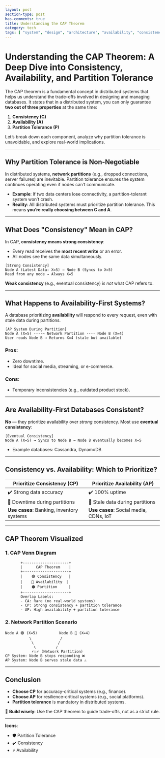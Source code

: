 ```yaml
---
layout: post
section-type: post
has-comments: true
title: Understanding the CAP Theorem
category: tech
tags: [ "system", "design", "architecture", "availability", "consistency", "partition", "tolerance", "database", "distributed", "systems" ]
---
```


# Understanding the CAP Theorem: A Deep Dive into Consistency, Availability, and Partition Tolerance

The CAP theorem is a fundamental concept in distributed systems that helps us understand the trade-offs involved in designing and managing databases. It states that in a distributed system, you can only guarantee **two out of three properties** at the same time:

1. **Consistency (C)**
2. **Availability (A)**
3. **Partition Tolerance (P)**

Let’s break down each component, analyze why partition tolerance is unavoidable, and explore real-world implications.

---

## Why Partition Tolerance is Non-Negotiable

In distributed systems, **network partitions** (e.g., dropped connections, server failures) are inevitable. Partition tolerance ensures the system continues operating even if nodes can’t communicate.

- **Example**: If two data centers lose connectivity, a partition-tolerant system won’t crash.
- **Reality**: All distributed systems must prioritize partition tolerance. This means **you’re really choosing between C and A**.

---

## What Does "Consistency" Mean in CAP?

In CAP, **consistency means strong consistency**:
- Every read receives the **most recent write** or an error.
- All nodes see the same data simultaneously.

```plaintext
[Strong Consistency]  
Node A (Latest Data: X=5) → Node B (Syncs to X=5)  
Read from any node → Always X=5  
```

**Weak consistency** (e.g., eventual consistency) is *not* what CAP refers to.

---

## What Happens to Availability-First Systems?

A database prioritizing **availability** will respond to every request, even with stale data during partitions.

```plaintext
[AP System During Partition]  
Node A (X=5) ----✂️ Network Partition ---- Node B (X=4)  
User reads Node B → Returns X=4 (stale but available)  
```

### Pros:
- Zero downtime.
- Ideal for social media, streaming, or e-commerce.

### Cons:
- Temporary inconsistencies (e.g., outdated product stock).

---

## Are Availability-First Databases Consistent?

**No** — they prioritize availability over *strong* consistency. Most use **eventual consistency**:
```plaintext
[Eventual Consistency]  
Node A (X=5) → Syncs to Node B → Node B eventually becomes X=5  
```  
- Example databases: Cassandra, DynamoDB.

---

## Consistency vs. Availability: Which to Prioritize?

| **Prioritize Consistency (CP)**          | **Prioritize Availability (AP)**          |  
|------------------------------------------|-------------------------------------------|  
| ✔️ Strong data accuracy                  | ✔️ 100% uptime                            |  
| 🚫 Downtime during partitions            | 🚫 Stale data during partitions           |  
| **Use cases**: Banking, inventory systems | **Use cases**: Social media, CDNs, IoT    |  

---

## CAP Theorem Visualized

### 1. CAP Venn Diagram
```plaintext
       +---------------------+
       |      CAP Theorem    |
       +---------------------+
       |    🟢 Consistency   |
       |    🔵 Availability  |
       |    🟠 Partition     |
       +---------------------+
       Overlap Labels:  
       - CA: Rare (no real-world systems)  
       - CP: Strong consistency + partition tolerance  
       - AP: High availability + partition tolerance  
```  

### 2. Network Partition Scenario
```plaintext
Node A 🟢 (X=5)          Node B 🔵 (X=4)  
           \             /  
            \           / 
             \         / 
            ⚡💥⚡ (Network Partition)  
CP System: Node B stops responding ❌  
AP System: Node B serves stale data ⚠️  
```  

---

## Conclusion

- **Choose CP** for accuracy-critical systems (e.g., finance).
- **Choose AP** for resilience-critical systems (e.g., social platforms).
- **Partition tolerance** is mandatory in distributed systems.

🔨 **Build wisely**: Use the CAP theorem to guide trade-offs, not as a strict rule.

--- 

**Icons**:
- 🛡️ Partition Tolerance
- ✔️ Consistency
- ⚡ Availability  
